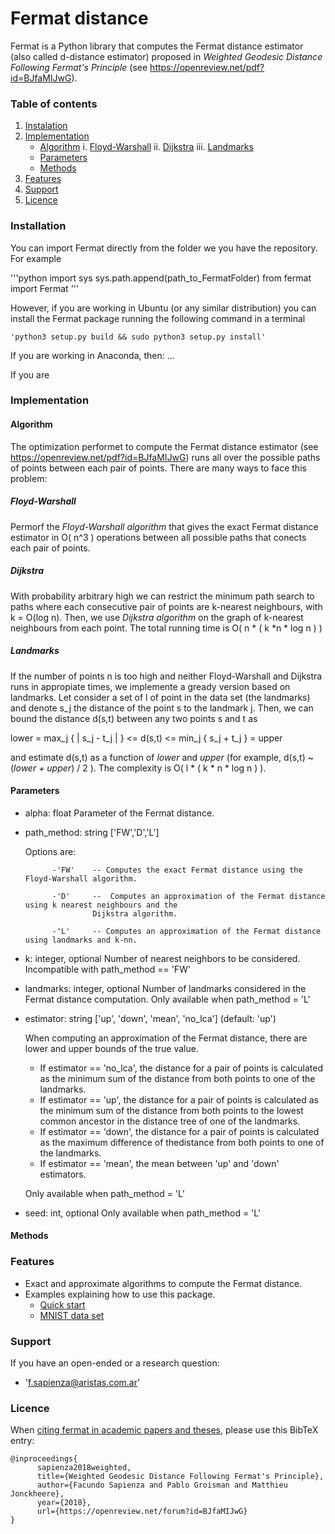 # Fermat distance

Fermat is a Python library that computes the Fermat distance estimator (also called d-distance estimator) proposed in _Weighted Geodesic Distance Following Fermat's Principle_ (see https://openreview.net/pdf?id=BJfaMIJwG).

### Table of contents

1. [Instalation](#instalation)
2. [Implementation](#implementation)
   * [Algorithm](#algorithm)
        i. [Floyd-Warshall](#floyd-warshall)
        ii. [Dijkstra](#dijkstra)
        iii. [Landmarks](#landmarks)
   * [Parameters](#parameters)
   * [Methods](#methods)
3. [Features](#features)
4. [Support](#support)
5. [Licence](#licence)
  

### Installation

You can import Fermat directly from the folder we you have the repository. For example

'''python
import sys
sys.path.append(path_to_FermatFolder)
from fermat import Fermat
'''

However, if you are working in Ubuntu (or any similar distribution) you can install the Fermat package running the following command in a terminal 

`'python3 setup.py build && sudo python3 setup.py install'`

If you are working in Anaconda, then:
...

If you are 


### Implementation

#### Algorithm

The optimization performet to compute the Fermat distance estimator (see https://openreview.net/pdf?id=BJfaMIJwG) runs all over the possible paths of points between each pair of points. There are many ways to face this problem:

##### Floyd-Warshall

Permorf the _Floyd-Warshall algorithm_ that gives the exact Fermat distance estimator in O( n^3 ) operations between all possible paths that conects each pair of points.

##### Dijkstra
   
With probability arbitrary high we can restrict the minimum path search to paths where each consecutive pair of points are k-nearest neighbours, with k = O(log n). Then, we use _Dijkstra algorithm_ on the graph of k-nearest neighbours from each point. The total running time is O( n * ( k *n * log n ) )

##### Landmarks

If the number of points n is too high and neither Floyd-Warshall and Dijkstra runs in appropiate times, we implemente a gready version based on  landmarks. Let consider a set of l of point in the data set (the landmarks) and denote s_j the distance of the point s to the landmark j. Then, we can bound the distance d(s,t) between any two points s and t as

lower = max_j { | s_j - t_j | } <= d(s,t) <= min_j { s_j + t_j } = upper

and estimate d(s,t) as a function of _lower_ and _upper_ (for example, d(s,t) ~ (_lower + upper_) / 2 ). The complexity is O( l * ( k * n * log n ) ).


#### Parameters

  - alpha: float
      Parameter of the Fermat distance.

  - path_method: string ['FW','D','L']

      Options are:

              -'FW'    -- Computes the exact Fermat distance using the Floyd-Warshall algorithm. 

              -'D'     --  Computes an approximation of the Fermat distance using k nearest neighbours and the
                       Dijkstra algorithm. 

              -'L'     -- Computes an approximation of the Fermat distance using landmarks and k-nn.

  - k: integer, optional
      Number of nearest neighbors to be considered.
      Incompatible with path_method == 'FW'

  - landmarks: integer, optional
      Number of landmarks considered in the Fermat distance computation.
      Only available when path_method = 'L'

  - estimator: string ['up', 'down', 'mean', 'no_lca'] (default: 'up')

      When computing an approximation of the Fermat distance, there are lower and upper bounds of the true value.
      - If estimator == 'no_lca', the distance for a pair of points is calculated as the minimum sum of the distance from both points to one of the landmarks.
      - If estimator == 'up', the distance for a pair of points is calculated as the minimum sum of the distance from both points to the lowest common ancestor in the distance tree of one of the landmarks.
      - If estimator == 'down', the distance for a pair of points is calculated as the maximum difference of thedistance from both points to one of the landmarks.
      - If estimator == 'mean', the  mean between 'up' and 'down' estimators.

      Only available when path_method = 'L'

  - seed: int, optional
      Only available when path_method = 'L'

#### Methods


### Features

- Exact and approximate algorithms to compute the Fermat distance.
- Examples explaining how to use this package.
    * [Quick start] 
    * [MNIST data set]

### Support

If you have an open-ended or a research question:
-  'f.sapienza@aristas.com.ar'

### Licence

When [citing fermat in academic papers and theses], please use this
BibTeX entry:

    @inproceedings{
          sapienza2018weighted,
          title={Weighted Geodesic Distance Following Fermat's Principle},
          author={Facundo Sapienza and Pablo Groisman and Matthieu Jonckheere},
          year={2018},
          url={https://openreview.net/forum?id=BJfaMIJwG}
    }

[Quick start]:https://github.com/facusapienza21/Fermat-distance/tree/master/examples
[citing fermat in academic papers and theses]:https://scholar.google.com/citations?user=yWj-T4oAAAAJ&hl=en#d=gs_md_cita-d&p=&u=%2Fcitations%3Fview_op%3Dview_citation%26hl%3Den%26user%3DyWj-T4oAAAAJ%26citation_for_view%3DyWj-T4oAAAAJ%3Au5HHmVD_uO8C%26tzom%3D180
[MNIST data set]: https://github.com/facusapienza21/Fermat-distance/blob/master/examples/MNIST_example.ipynb
